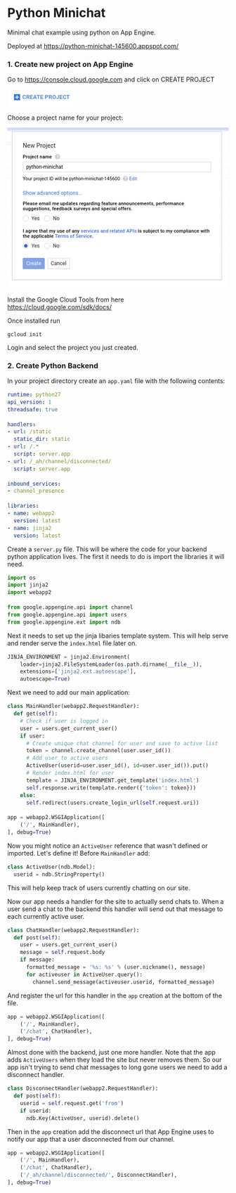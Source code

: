 # Python Minichat

Minimal chat example using python on App Engine.

Deployed at <https://python-minichat-145600.appspot.com/>

### 1. Create new project on App Engine

Go to <https://console.cloud.google.com> and click on CREATE PROJECT

![create project button](img/create-project-button.png)

Choose a project name for your project:

![new project dialog](img/new-project-dialog.png)

Install the Google Cloud Tools from here <https://cloud.google.com/sdk/docs/>

Once installed run

    gcloud init
    
Login and select the project you just created.

### 2. Create Python Backend

In your project directory create an `app.yaml` file with the following contents:

```yaml
runtime: python27
api_version: 1
threadsafe: true

handlers:
- url: /static
  static_dir: static
- url: /.*
  script: server.app
- url: /_ah/channel/disconnected/
  script: server.app

inbound_services:
- channel_presence

libraries:
- name: webapp2
  version: latest
- name: jinja2
  version: latest
```

Create a `server.py` file. This will be where the code for your backend python
application lives. The first it needs to do is import the libraries it will
need.

```python
import os
import jinja2
import webapp2

from google.appengine.api import channel
from google.appengine.api import users
from google.appengine.ext import ndb
```

Next it needs to set up the jinja libaries template system. This will help
serve and render serve the `index.html` file later on.

```python
JINJA_ENVIRONMENT = jinja2.Environment(
    loader=jinja2.FileSystemLoader(os.path.dirname(__file__)),
    extensions=['jinja2.ext.autoescape'],
    autoescape=True)
```

Next we need to add our main application:

```python
class MainHandler(webapp2.RequestHandler):
  def get(self):
    # Check if user is logged in
    user = users.get_current_user()
    if user:
      # Create unique chat channel for user and save to active list
      token = channel.create_channel(user.user_id())
      # Add user to active users
      ActiveUser(userid=user.user_id(), id=user.user_id()).put()
      # Render index.html for user
      template = JINJA_ENVIRONMENT.get_template('index.html')
      self.response.write(template.render({'token': token}))
    else:
      self.redirect(users.create_login_url(self.request.uri))

app = webapp2.WSGIApplication([
    ('/', MainHandler),
], debug=True)
```

Now you might notice an `ActiveUser` reference that wasn't defined or imported.
Let's define it! Before `MainHandler` add:


```python
class ActiveUser(ndb.Model):
  userid = ndb.StringProperty()
```

This will help keep track of users currently chatting on our site.

Now our app needs a handler for the site to actually send chats to. When a user
send a chat to the backend this handler will send out that message to each
currently active user.

```python
class ChatHandler(webapp2.RequestHandler):
  def post(self):
    user = users.get_current_user()
    message = self.request.body
    if message:
      formatted_message = '%s: %s' % (user.nickname(), message)
      for activeuser in ActiveUser.query():
        channel.send_message(activeuser.userid, formatted_message)
```

And register the url for this handler in the `app` creation at the bottom of the
file.

```python
app = webapp2.WSGIApplication([
    ('/', MainHandler),
    ('/chat', ChatHandler),
], debug=True)
```

Almost done with the backend, just one more handler. Note that the app adds
`ActiveUsers` when they load the site but never removes them. So our app isn't
trying to send chat messages to long gone users we need to add a disconnect
handler.

```python
class DisconnectHandler(webapp2.RequestHandler):
  def post(self):
    userid = self.request.get('from')
    if userid:
      ndb.Key(ActiveUser, userid).delete()
```

Then in the `app` creation add the disconnect url that App Engine uses to notify
our app that a user disconnected from our channel.

```python
app = webapp2.WSGIApplication([
    ('/', MainHandler),
    ('/chat', ChatHandler),
    ('/_ah/channel/disconnected/', DisconnectHandler),
], debug=True)
```




